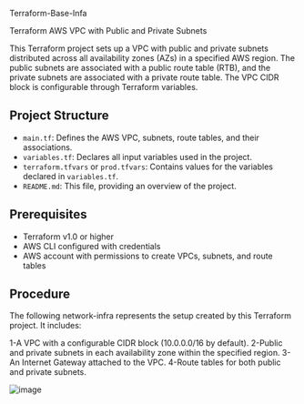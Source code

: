Terraform-Base-Infa

 Terraform AWS VPC with Public and Private Subnets

This Terraform project sets up a VPC with public and private subnets distributed across all availability zones (AZs) in a specified AWS region. The public subnets are associated with a public route table (RTB), and the private subnets are associated with a private route table. The VPC CIDR block is configurable through Terraform variables.

## Project Structure

- `main.tf`: Defines the AWS VPC, subnets, route tables, and their associations.
- `variables.tf`: Declares all input variables used in the project.
- `terraform.tfvars` or `prod.tfvars`: Contains values for the variables declared in `variables.tf`.
- `README.md`: This file, providing an overview of the project.

## Prerequisites

- Terraform v1.0 or higher
- AWS CLI configured with credentials
- AWS account with permissions to create VPCs, subnets, and route tables

## Procedure

The following network-infra represents the setup created by this Terraform project. It includes:

1-A VPC with a configurable CIDR block (10.0.0.0/16 by default).
2-Public and private subnets in each availability zone within the specified region.
3-An Internet Gateway attached to the VPC.
4-Route tables for both public and private subnets.

![image](https://github.com/user-attachments/assets/9d64bfd1-e17d-4720-964f-27b1472f50c2)
